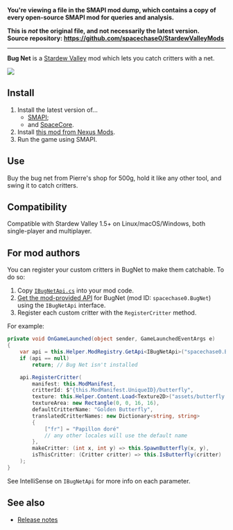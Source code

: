 **You're viewing a file in the SMAPI mod dump, which contains a copy of every open-source SMAPI mod
for queries and analysis.**

**This is _not_ the original file, and not necessarily the latest version.**  
**Source repository: https://github.com/spacechase0/StardewValleyMods**

----

**Bug Net** is a [Stardew Valley](http://stardewvalley.net/) mod which lets you catch critters with
a net.

![](screenshot.gif)

## Install
1. Install the latest version of...
   * [SMAPI](https://smapi.io);
   * and [SpaceCore](https://www.nexusmods.com/stardewvalley/mods/1348).
2. Install [this mod from Nexus Mods](http://www.nexusmods.com/stardewvalley/mods/5099).
3. Run the game using SMAPI.

## Use
Buy the bug net from Pierre's shop for 500g, hold it like any other tool, and swing it to catch
critters.

## Compatibility
Compatible with Stardew Valley 1.5+ on Linux/macOS/Windows, both single-player and multiplayer.

## For mod authors
You can register your custom critters in BugNet to make them catchable. To do so:

1. Copy [`IBugNetApi.cs`](../../SpaceShared/APIs/IBugNetApi.cs) into your mod code.
2. [Get the mod-provided API](https://stardewvalleywiki.com/Modding:Modder_Guide/APIs/Integrations#Mod-provided_APIs)
   for BugNet (mod ID: `spacechase0.BugNet`) using the `IBugNetApi` interface.
3. Register each custom critter with the `RegisterCritter` method.

For example:

```c#
private void OnGameLaunched(object sender, GameLaunchedEventArgs e)
{
    var api = this.Helper.ModRegistry.GetApi<IBugNetApi>("spacechase0.BugNet");
    if (api == null)
        return; // Bug Net isn't installed

    api.RegisterCritter(
        manifest: this.ModManifest,
        critterId: $"{this.ModManifest.UniqueID}/butterfly",
        texture: this.Helper.Content.Load<Texture2D>("assets/butterfly.png"),
        textureArea: new Rectangle(0, 0, 16, 16),
        defaultCritterName: "Golden Butterfly",
        translatedCritterNames: new Dictionary<string, string>
        {
            ["fr"] = "Papillon doré"
            // any other locales will use the default name
        },
        makeCritter: (int x, int y) => this.SpawnButterfly(x, y),
        isThisCritter: (Critter critter) => this.IsButterfly(critter)
    );
}
```

See IntelliSense on `IBugNetApi` for more info on each parameter.

## See also
* [Release notes](release-notes.md)
